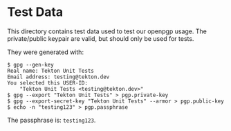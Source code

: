 # Test Data

This directory contains test data used to test our openpgp usage.
The private/public keypair are valid, but should only be used for tests.

They were generated with:

```
$ gpg --gen-key
Real name: Tekton Unit Tests
Email address: testing@tekton.dev
You selected this USER-ID:
    "Tekton Unit Tests <testing@tekton.dev>"
$ gpg --export "Tekton Unit Tests" > pgp.private-key
$ gpg --export-secret-key "Tekton Unit Tests" --armor > pgp.public-key
$ echo -n "testing123" > pgp.passphrase
```

The passphrase is: `testing123`.
